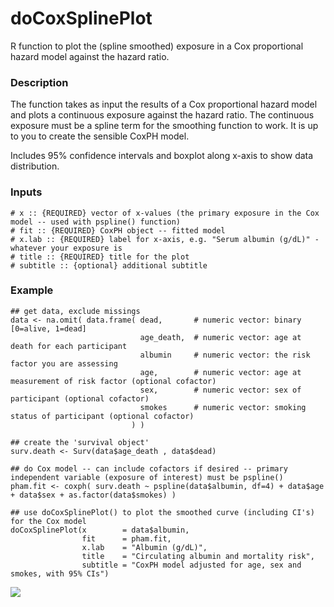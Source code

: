 doCoxSplinePlot
==============

R function to plot the (spline smoothed) exposure in a Cox proportional hazard model against the hazard ratio.

### Description
The function takes as input the results of a Cox proportional hazard model and plots a continuous exposure against the hazard ratio. The continuous exposure must be a spline term for the smoothing function to work. It is up to you to create the sensible CoxPH model.

Includes 95% confidence intervals and boxplot along x-axis to show data distribution.

### Inputs
```
# x :: {REQUIRED} vector of x-values (the primary exposure in the Cox model -- used with pspline() function)
# fit :: {REQUIRED} CoxPH object -- fitted model
# x.lab :: {REQUIRED} label for x-axis, e.g. "Serum albumin (g/dL)" - whatever your exposure is
# title :: {REQUIRED} title for the plot
# subtitle :: {optional} additional subtitle
```

### Example
```
## get data, exclude missings
data <- na.omit( data.frame( dead,       # numeric vector: binary [0=alive, 1=dead]
                             age_death,  # numeric vector: age at death for each participant
                             albumin     # numeric vector: the risk factor you are assessing
                             age,        # numeric vector: age at measurement of risk factor (optional cofactor)
                             sex,        # numeric vector: sex of participant (optional cofactor)
                             smokes      # numeric vector: smoking status of participant (optional cofactor)
                           ) )

## create the 'survival object'
surv.death <- Surv(data$age_death , data$dead)

## do Cox model -- can include cofactors if desired -- primary independent variable (exposure of interest) must be pspline()
pham.fit <- coxph( surv.death ~ pspline(data$albumin, df=4) + data$age + data$sex + as.factor(data$smokes) )

## use doCoxSplinePlot() to plot the smoothed curve (including CI's) for the Cox model
doCoxSplinePlot(x        = data$albumin, 
                fit      = pham.fit, 
                x.lab    = "Albumin (g/dL)", 
                title    = "Circulating albumin and mortality risk",
                subtitle = "CoxPH model adjusted for age, sex and smokes, with 95% CIs")

```
![](http://s22.postimg.org/vr887q00x/Albumin_mortality_risk.png)
